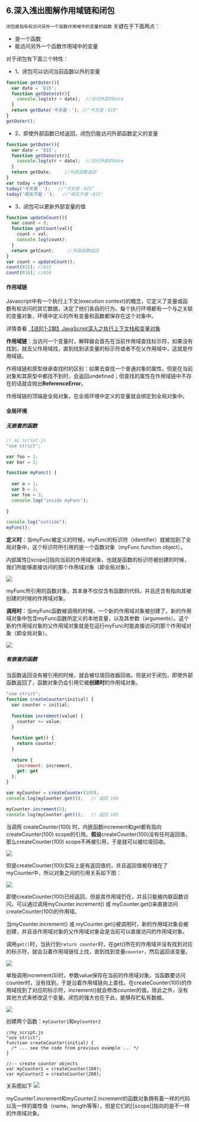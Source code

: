 ## 6.深入浅出图解作用域链和闭包
`闭包是指有权访问另外一个函数作用域中的变量的函数`
关键在于下面两点：

* 是一个函数
* 能访问另外一个函数作用域中的变量

对于闭包有下面三个特性：

* 1、闭包可以访问当前函数以外的变量

```js
function getOuter(){
  var date = '815';
  function getDate(str){
    console.log(str + date);  //访问外部的date
  }
  return getDate('今天是：'); //"今天是：815"
}
getOuter();
```

* 2、即使外部函数已经返回，闭包仍能访问外部函数定义的变量

```js
function getOuter(){
  var date = '815';
  function getDate(str){
    console.log(str + date);  //访问外部的date
  }
  return getDate;     //外部函数返回
}
var today = getOuter();
today('今天是：');   //"今天是：815"
today('明天不是：');   //"明天不是：815"
```

* 3、闭包可以更新外部变量的值

```js
function updateCount(){
  var count = 0;
  function getCount(val){
    count = val;
    console.log(count);
  }
  return getCount;     //外部函数返回
}
var count = updateCount();
count(815); //815
count(816); //816
```

#### 作用域链
Javascript中有一个执行上下文(execution context)的概念，它定义了变量或函数有权访问的其它数据，决定了他们各自的行为。每个执行环境都有一个与之关联的变量对象，环境中定义的所有变量和函数都保存在这个对象中。

详情查看 [【进阶1-2期】JavaScript深入之执行上下文栈和变量对象](https://mp.weixin.qq.com/s?__biz=MzU3NjczNDk2MA==&mid=2247483746&idx=1&sn=06616d0bd52222cd0f2f038d77d913a3&chksm=fd0e12fdca799beb75b9eca2f2b1369d12381a5ec3231e17615a4f52463b8860c97cbf011d26&token=2048385331&lang=zh_CN#rd)

**作用域链**：当访问一个变量时，解释器会首先在当前作用域查找标示符，如果没有找到，就去父作用域找，直到找到该变量的标示符或者不在父作用域中，这就是作用域链。

作用域链和原型继承查找时的区别：如果去查找一个普通对象的属性，但是在当前对象和其原型中都找不到时，会返回undefined；但查找的属性在作用域链中不存在的话就会抛出**ReferenceError**。

作用域链的顶端是全局对象，在全局环境中定义的变量就会绑定到全局对象中。

#### 全局环境
##### 无嵌套的函数
```js
// my_script.js
"use strict";

var foo = 1;
var bar = 2;

function myFunc() {
  
  var a = 1;
  var b = 2;
  var foo = 3;
  console.log("inside myFunc");
  
}

console.log("outside");
myFunc();
```

**定义时**：当myFunc被定义的时候，myFunc的标识符（identifier）就被加到了全局对象中，这个标识符所引用的是一个函数对象（myFunc function object）。

内部属性[[scope]]指向当前的作用域对象，也就是函数的标识符被创建的时候，我们所能够直接访问的那个作用域对象（即全局对象）。

![](https://camo.githubusercontent.com/bf702f0df678f20694e04fb24fc2ea0e726434bc/687474703a2f2f646d697472796672616e6b2e636f6d2f5f6d656469612f61727469636c65732f6a735f636c6f737572655f322e706e67)

myFunc所引用的函数对象，其本身不仅仅含有函数的代码，并且还含有指向其被创建的时候的作用域对象。

**调用时**：当myFunc函数被调用的时候，一个新的作用域对象被创建了。新的作用域对象中包含myFunc函数所定义的本地变量，以及其参数（arguments）。这个新的作用域对象的父作用域对象就是在运行myFunc时能直接访问的那个作用域对象（即全局对象）。

![](https://camo.githubusercontent.com/74f0b304b1940aab6f4e96949a4708f088e1ed82/687474703a2f2f646d697472796672616e6b2e636f6d2f5f6d656469612f61727469636c65732f6a735f636c6f737572655f332e706e67)

##### 有嵌套的函数
当函数返回没有被引用的时候，就会被垃圾回收器回收。但是对于闭包，即使外部函数返回了，函数对象仍会引用它被**创建时**的作用域对象。

```js
"use strict";
function createCounter(initial) {
  var counter = initial;
  
  function increment(value) {
    counter += value;
  }
  
  function get() {
    return counter;
  }
  
  return {
    increment: increment,
    get: get
  };
}

var myCounter = createCounter(100);
console.log(myCounter.get());   // 返回 100

myCounter.increment(5);
console.log(myCounter.get());   // 返回 105
```

当调用 createCounter(100) 时，内嵌函数increment和get都有指向createCounter(100) scope的引用。**假设**createCounter(100)没有任何返回值，那么createCounter(100) scope不再被引用，于是就可以被垃圾回收。

![](https://camo.githubusercontent.com/faa2434436b9420b99ae45f42a5a55311250a7af/687474703a2f2f646d697472796672616e6b2e636f6d2f5f6d656469612f61727469636c65732f6a735f636c6f737572655f342e706e67)

但是createCounter(100)实际上是有返回值的，并且返回值被存储在了myCounter中，所以对象之间的引用关系如下图：

![](https://camo.githubusercontent.com/13a4e54f23639c5b274014f0caa21115760052f6/687474703a2f2f626c6f672e6c6561706f61686561642e636f6d2f323031352f30392f31352f6a732d636c6f737572652f6a735f636c6f737572655f352e706e67)

即使createCounter(100)已经返回，但是其作用域仍在，并且只能被内联函数访问。可以通过调用myCounter.increment() 或 myCounter.get()来直接访问createCounter(100)的作用域。

当myCounter.increment() 或 myCounter.get()被调用时，新的作用域对象会被创建，并且该作用域对象的父作用域对象会是当前可以直接访问的作用域对象。

调用`get()`时，当执行到`return counter`时，在get()所在的作用域并没有找到对应的标示符，就会沿着作用域链往上找，直到找到变量`counter`，然后返回该变量。

![](https://camo.githubusercontent.com/4cff42540fb6a6ebd532389538101a16af65e7cb/687474703a2f2f646d697472796672616e6b2e636f6d2f5f6d656469612f61727469636c65732f6a735f636c6f737572655f362e706e67)

单独调用increment(5)时，参数value保存在当前的作用域对象。当函数要访问counter时，没有找到，于是沿着作用域链向上查找，在createCounter(100)的作用域找到了对应的标示符，increment()就会修改counter的值。除此之外，没有其他方式来修改这个变量。闭包的强大也在于此，能够存贮私有数据。

![](https://camo.githubusercontent.com/5e61b55212aae4198b0bdcb56179baf850ea3bd4/687474703a2f2f646d697472796672616e6b2e636f6d2f5f6d656469612f61727469636c65732f6a735f636c6f737572655f365f696e632e706e67)

创建两个函数：`myCounter1`和`myCounter2`

```
//my_script.js
"use strict";
function createCounter(initial) {
  /* ... see the code from previous example ... */
}

//-- create counter objects
var myCounter1 = createCounter(100);
var myCounter2 = createCounter(200);
```
关系图如下
![](https://camo.githubusercontent.com/ae96f45e96a12f66b88d8bc2126d815c197759b7/687474703a2f2f646d697472796672616e6b2e636f6d2f5f6d656469612f61727469636c65732f6a735f636c6f737572655f372e706e67)

myCounter1.increment和myCounter2.increment的函数对象拥有着一样的代码以及一样的属性值（name，length等等），但是它们的[[scope]]指向的是不一样的作用域对象。